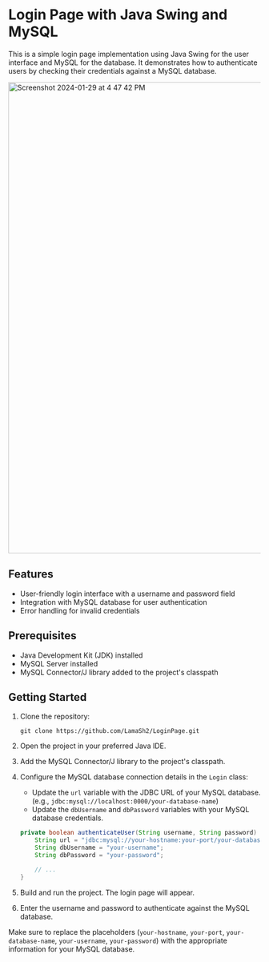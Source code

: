 
# Login Page with Java Swing and MySQL

This is a simple login page implementation using Java Swing for the user interface and MySQL for the database. It demonstrates how to authenticate users by checking their credentials against a MySQL database.

<img width="941" alt="Screenshot 2024-01-29 at 4 47 42 PM" src="https://github.com/LamaSh2/LoginPage/assets/79080627/61b6c60c-1979-476d-bc0a-19ff2fad4ce5">

## Features

- User-friendly login interface with a username and password field
- Integration with MySQL database for user authentication
- Error handling for invalid credentials

## Prerequisites

- Java Development Kit (JDK) installed
- MySQL Server installed
- MySQL Connector/J library added to the project's classpath

## Getting Started

1. Clone the repository:
   ```shell
   git clone https://github.com/LamaSh2/LoginPage.git
   ```

2. Open the project in your preferred Java IDE.

3. Add the MySQL Connector/J library to the project's classpath.

4. Configure the MySQL database connection details in the `Login` class:
   - Update the `url` variable with the JDBC URL of your MySQL database. (e.g., `jdbc:mysql://localhost:0000/your-database-name`)
   - Update the `dbUsername` and `dbPassword` variables with your MySQL database credentials.

   ```java
   private boolean authenticateUser(String username, String password) {
       String url = "jdbc:mysql://your-hostname:your-port/your-database-name";
       String dbUsername = "your-username";
       String dbPassword = "your-password";

       // ...
   }
   ```

5. Build and run the project. The login page will appear.

6. Enter the username and password to authenticate against the MySQL database.


Make sure to replace the placeholders (`your-hostname`, `your-port`, `your-database-name`, `your-username`, `your-password`) with the appropriate information for your MySQL database.
